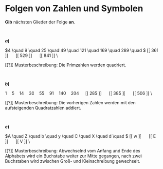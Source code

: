 <!--
version:  0.0.1

language: de

@style
input {
    text-align: center;
}

.flex-container {
    display: flex;
    flex-wrap: wrap;
    align-items: stretch;
    gap: 20px;
}

.flex-child {
    flex: 1;
    min-width: 350px;
    margin-right: 20px;
}

@media (max-width: 400px) {
    .flex-child {
        flex: 100%;
        margin-right: 0;
    }
}
@end

formula: \carry   \textcolor{red}{\scriptsize #1}
formula: \digit   \rlap{\carry{#1}}\phantom{#2}#2
formula: \permil  \text{‰}

import: https://raw.githubusercontent.com/LiaTemplates/Tikz-Jax/main/README.md

script: https://cdn.jsdelivr.net/gh/LiaTemplates/Tikz-Jax@main/dist/index.js


tags: Folgen, schwer, normal, Angeben

comment: Welche Zahl, welches Symbol kommt als nächstes?

author: Martin Lommatzsch

-->




# Folgen von Zahlen und Symbolen

**Gib** nächsten Glieder der Folge **an**.



<br>

__$a)$__

$4 \quad 9 \quad 25 \quad 49 \quad 121 \quad 169 \quad 289 \quad $ [[ 361 ]] $\quad$ [[ 529 ]] $\quad$ [[ 841 ]] \

[[?]] Musterbeschreibung: Die Primzahlen werden quadriert.

<br>

__$b)$__

$1 \quad 5 \quad 14 \quad 30 \quad 55 \quad 91 \quad 140 \quad 204 \quad$ [[ 285 ]] $\quad$ [[ 385 ]] $\quad$ [[ 506 ]] \

[[?]] Musterbeschreibung: Die vorherigen Zahlen werden mit den aufsteigenden Quadratzahlen addiert.

<br>

__$c)$__

$A \quad Z \quad b \quad y \quad C \quad X \quad d \quad $ [[ w ]] $\quad$ [[ E ]] $\quad$ [[ V ]] \

[[?]] Musterbeschreibung: Abwechselnd vom Anfang und Ende des Alphabets wird ein Buchstabe weiter zur Mitte gegangen, nach zwei Buchstaben wird zwischen Groß- und Kleinschreibung gewechselt.

<br>

<br>
<br>
<br>
<br>
